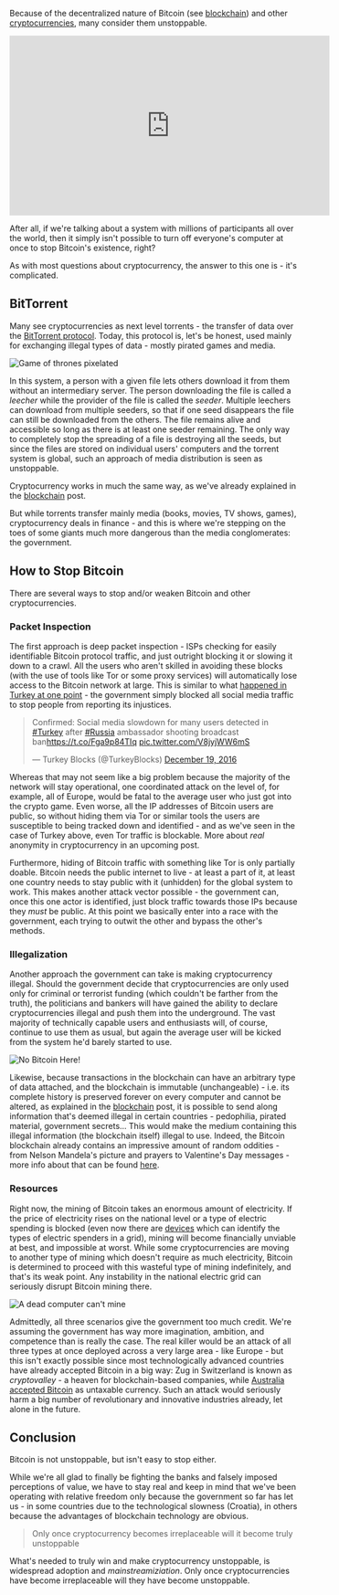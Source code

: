 Because of the decentralized nature of Bitcoin (see [blockchain][blockchain]) and other [cryptocurrencies][cryptocurrency], many consider them unstoppable.

<iframe width="560" height="315" src="https://www.youtube.com/embed/EQO1AUuFnyg" frameborder="0" allowfullscreen></iframe>

After all, if we're talking about a system with millions of participants all over the world, then it simply isn't possible to turn off everyone's computer at once to stop Bitcoin's existence, right?

As with most questions about cryptocurrency, the answer to this one is - it's complicated.

## BitTorrent

Many see cryptocurrencies as next level torrents - the transfer of data over the [BitTorrent protocol](https://en.wikipedia.org/wiki/BitTorrent). Today, this protocol is, let's be honest, used mainly for exchanging illegal types of data - mostly pirated games and media.

![Game of thrones pixelated](https://bitfalls.com/wp-content/uploads/2017/08/48730a251905d5e98382dddd88f37cc6.gif)

In this system, a person with a given file lets others download it from them without an intermediary server. The person downloading the file is called a _leecher_ while the provider of the file is called the _seeder_. Multiple leechers can download from multiple seeders, so that if one seed disappears the file can still be downloaded from the others. The file remains alive and accessible so long as there is at least one seeder remaining. The only way to completely stop the spreading of a file is destroying all the seeds, but since the files are stored on individual users' computers and the torrent system is global, such an approach of media distribution is seen as unstoppable.

Cryptocurrency works in much the same way, as we've already explained in the [blockchain][blockchain] post.

But while torrents transfer mainly media (books, movies, TV shows, games), cryptocurrency deals in finance - and this is where we're stepping on the toes of some giants much more dangerous than the media conglomerates: the government.

## How to Stop Bitcoin

There are several ways to stop and/or weaken Bitcoin and other cryptocurrencies.

### Packet Inspection

The first approach is deep packet inspection - ISPs checking for easily identifiable Bitcoin protocol traffic, and just outright blocking it or slowing it down to a crawl. All the users who aren't skilled in avoiding these blocks (with the use of tools like Tor or some proxy services) will automatically lose access to the Bitcoin network at large. This is similar to what [happened in Turkey at one point](http://www.telegraph.co.uk/technology/2016/12/20/turkey-blocks-access-facebook-twitter-whatsapp-following-ambassadors/) - the government simply blocked all social media traffic to stop people from reporting its injustices.

<blockquote class="twitter-tweet" data-lang="en"><p lang="en" dir="ltr">Confirmed: Social media slowdown for many users detected in <a href="https://twitter.com/hashtag/Turkey?src=hash">#Turkey</a> after <a href="https://twitter.com/hashtag/Russia?src=hash">#Russia</a> ambassador shooting broadcast ban<a href="https://t.co/Fga9p84TIq">https://t.co/Fga9p84TIq</a> <a href="https://t.co/V8jyjWW6mS">pic.twitter.com/V8jyjWW6mS</a></p>&mdash; Turkey Blocks (@TurkeyBlocks) <a href="https://twitter.com/TurkeyBlocks/status/810916025189486592">December 19, 2016</a></blockquote>
<script async src="//platform.twitter.com/widgets.js" charset="utf-8"></script>

Whereas that may not seem like a big problem because the majority of the network will stay operational, one coordinated attack on the level of, for example, all of Europe, would be fatal to the average user who just got into the crypto game. Even worse, all the IP addresses of Bitcoin users are public, so without hiding them via Tor or similar tools the users are susceptible to being tracked down and identified - and as we've seen in the case of Turkey above, even Tor traffic is blockable. More about *real* anonymity in cryptocurrency in an upcoming post.

Furthermore, hiding of Bitcoin traffic with something like Tor is only partially doable. Bitcoin needs the public internet to live - at least a part of it, at least one country needs to stay public with it (unhidden) for the global system to work. This makes another attack vector possible - the government can, once this one actor is identified, just block traffic towards those IPs because they *must* be public. At this point we basically enter into a race with the government, each trying to outwit the other and bypass the other's methods.

### Illegalization

Another approach the government can take is making cryptocurrency illegal. Should the government decide that cryptocurrencies are only used only for criminal or terrorist funding (which couldn't be farther from the truth), the politicians and bankers will have gained the ability to declare cryptocurrencies illegal and push them into the underground. The vast majority of technically capable users and enthusiasts will, of course, continue to use them as usual, but again the average user will be kicked from the system he'd barely started to use.

![No Bitcoin Here!](https://bitfalls.com/wp-content/uploads/2017/08/cryptocurrencies.png)

Likewise, because transactions in the blockchain can have an arbitrary type of data attached, and the blockchain is immutable (unchangeable) - i.e. its complete history is preserved forever on every computer and cannot be altered, as explained in the [blockchain][blockchain] post, it is possible to send along information that's deemed illegal in certain countries - pedophilia, pirated material, government secrets... This would make the medium containing this illegal information (the blockchain itself) illegal to use. Indeed, the Bitcoin blockchain already contains an impressive amount of random oddities - from Nelson Mandela's picture and prayers to Valentine's Day messages - more info about that can be found [here](http://www.righto.com/2014/02/ascii-bernanke-wikileaks-photographs.html).

### Resources

Right now, the mining of Bitcoin takes an enormous amount of electricity. If the price of electricity rises on the national level or a type of electric spending is blocked (even now there are [devices](https://ecoisme.com/) which can identify the types of electric spenders in a grid), mining will become financially unviable at best, and impossible at worst. While some cryptocurrencies are moving to another type of mining which doesn't require as much electricity, Bitcoin is determined to proceed with this wasteful type of mining indefinitely, and that's its weak point. Any instability in the national electric grid can seriously disrupt Bitcoin mining there.

![A dead computer can't mine](https://bitfalls.com/wp-content/uploads/2017/08/giphy.gif)

Admittedly, all three scenarios give the government too much credit. We're assuming the government has way more imagination, ambition, and competence than is really the case. The real killer would be an attack of all three types at once deployed across a very large area - like Europe - but this isn't exactly possible since most technologically advanced countries have already accepted Bitcoin in a big way: Zug in Switzerland is known as _cryptovalley_ - a heaven for blockchain-based companies, while [Australia accepted Bitcoin](https://cointelegraph.com/news/australia-will-recognize-bitcoin-as-money-and-protect-bitcoin-businesses-no-taxes) as untaxable currency. Such an attack would seriously harm a big number of revolutionary and innovative industries already, let alone in the future.

## Conclusion

Bitcoin is not unstoppable, but isn't easy to stop either.

While we're all glad to finally be fighting the banks and falsely imposed perceptions of value, we have to stay real and keep in mind that we've been operating with relative freedom only because the government so far has let us - in some countries due to the technological slowness (Croatia), in others because the advantages of blockchain technology are obvious.

> Only once cryptocurrency becomes irreplaceable will it become truly unstoppable

What's needed to truly win and make cryptocurrency unstoppable, is widespread adoption and _mainstreamiziation_. Only once cryptocurrencies have become irreplaceable will they have become unstoppable.

[cryptocurrency]: https://bitfalls.com/2017/08/20/cryptocurrency/
[blockchain]: https://bitfalls.com/2017/08/20/blockchain-explained-blockchain-works/
